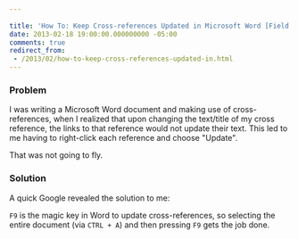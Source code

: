 ```yaml
---
 
title: 'How To: Keep Cross-references Updated in Microsoft Word [Field Notes]'
date: 2013-02-18 19:00:00.000000000 -05:00
comments: true
redirect_from: 
 - /2013/02/how-to-keep-cross-references-updated-in.html
---
```

### Problem
I was writing a Microsoft Word document and making use of cross-references, when I realized that upon changing the text/title of my cross reference, the links to that reference would not update their text. This led to me having to right-click each reference and choose "Update".

That was not going to fly.

### Solution
A quick Google revealed the solution to me:

`F9` is the magic key in Word to update cross-references, so selecting the entire document (via `CTRL + A`) and then pressing `F9` gets the job done.
